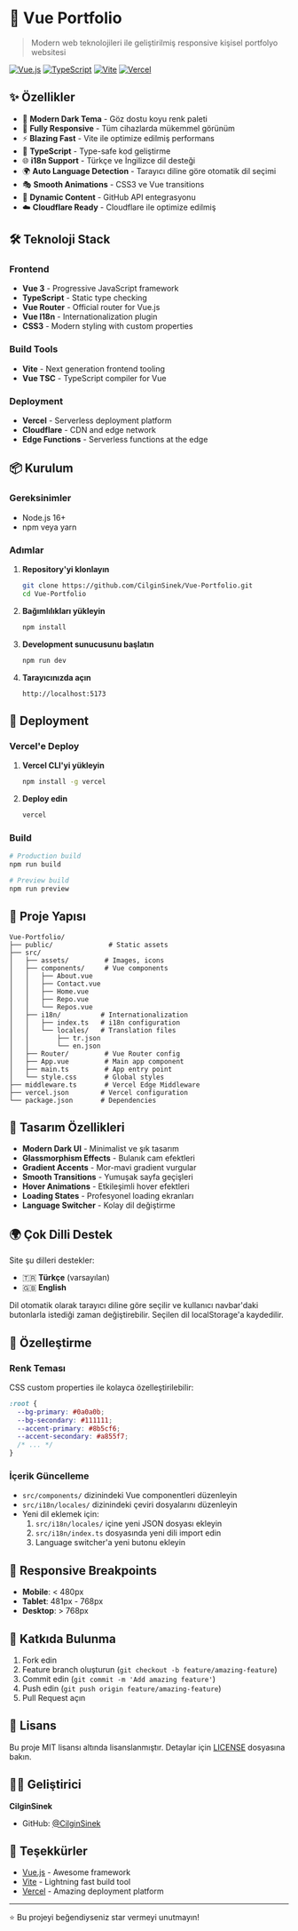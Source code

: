 # 🚀 Vue Portfolio

> Modern web teknolojileri ile geliştirilmiş responsive kişisel portfolyo websitesi

[![Vue.js](https://img.shields.io/badge/Vue.js-4FC08D?style=for-the-badge&logo=vue.js&logoColor=white)](https://vuejs.org/)
[![TypeScript](https://img.shields.io/badge/TypeScript-007ACC?style=for-the-badge&logo=typescript&logoColor=white)](https://www.typescriptlang.org/)
[![Vite](https://img.shields.io/badge/Vite-646CFF?style=for-the-badge&logo=vite&logoColor=white)](https://vitejs.dev/)
[![Vercel](https://img.shields.io/badge/Vercel-000000?style=for-the-badge&logo=vercel&logoColor=white)](https://vercel.com/)

## ✨ Özellikler

- 🎨 **Modern Dark Tema** - Göz dostu koyu renk paleti
- 📱 **Fully Responsive** - Tüm cihazlarda mükemmel görünüm
- ⚡ **Blazing Fast** - Vite ile optimize edilmiş performans
- 🔧 **TypeScript** - Type-safe kod geliştirme
- 🌐 **i18n Support** - Türkçe ve İngilizce dil desteği
- 🌍 **Auto Language Detection** - Tarayıcı diline göre otomatik dil seçimi
- 🎭 **Smooth Animations** - CSS3 ve Vue transitions
- 🔄 **Dynamic Content** - GitHub API entegrasyonu
- ☁️ **Cloudflare Ready** - Cloudflare ile optimize edilmiş

## 🛠️ Teknoloji Stack

### Frontend
- **Vue 3** - Progressive JavaScript framework
- **TypeScript** - Static type checking
- **Vue Router** - Official router for Vue.js
- **Vue I18n** - Internationalization plugin
- **CSS3** - Modern styling with custom properties

### Build Tools
- **Vite** - Next generation frontend tooling
- **Vue TSC** - TypeScript compiler for Vue

### Deployment
- **Vercel** - Serverless deployment platform
- **Cloudflare** - CDN and edge network
- **Edge Functions** - Serverless functions at the edge

## 📦 Kurulum

### Gereksinimler
- Node.js 16+ 
- npm veya yarn

### Adımlar

1. **Repository'yi klonlayın**
   ```bash
   git clone https://github.com/CilginSinek/Vue-Portfolio.git
   cd Vue-Portfolio
   ```

2. **Bağımlılıkları yükleyin**
   ```bash
   npm install
   ```

3. **Development sunucusunu başlatın**
   ```bash
   npm run dev
   ```

4. **Tarayıcınızda açın**
   ```
   http://localhost:5173
   ```

## 🚀 Deployment

### Vercel'e Deploy

1. **Vercel CLI'yi yükleyin**
   ```bash
   npm install -g vercel
   ```

2. **Deploy edin**
   ```bash
   vercel
   ```

### Build

```bash
# Production build
npm run build

# Preview build
npm run preview
```

## 📁 Proje Yapısı

```
Vue-Portfolio/
├── public/              # Static assets
├── src/
│   ├── assets/         # Images, icons
│   ├── components/     # Vue components
│   │   ├── About.vue
│   │   ├── Contact.vue
│   │   ├── Home.vue
│   │   ├── Repo.vue
│   │   └── Repos.vue
│   ├── i18n/          # Internationalization
│   │   ├── index.ts   # i18n configuration
│   │   └── locales/   # Translation files
│   │       ├── tr.json
│   │       └── en.json
│   ├── Router/         # Vue Router config
│   ├── App.vue         # Main app component
│   ├── main.ts         # App entry point
│   └── style.css       # Global styles
├── middleware.ts       # Vercel Edge Middleware
├── vercel.json        # Vercel configuration
└── package.json       # Dependencies
```

## 🎨 Tasarım Özellikleri

- **Modern Dark UI** - Minimalist ve şık tasarım
- **Glassmorphism Effects** - Bulanık cam efektleri
- **Gradient Accents** - Mor-mavi gradient vurgular
- **Smooth Transitions** - Yumuşak sayfa geçişleri
- **Hover Animations** - Etkileşimli hover efektleri
- **Loading States** - Profesyonel loading ekranları
- **Language Switcher** - Kolay dil değiştirme

## 🌍 Çok Dilli Destek

Site şu dilleri destekler:
- 🇹🇷 **Türkçe** (varsayılan)
- 🇬🇧 **English**

Dil otomatik olarak tarayıcı diline göre seçilir ve kullanıcı navbar'daki butonlarla istediği zaman değiştirebilir. Seçilen dil localStorage'a kaydedilir.

## 🔧 Özelleştirme

### Renk Teması
CSS custom properties ile kolayca özelleştirilebilir:

```css
:root {
  --bg-primary: #0a0a0b;
  --bg-secondary: #111111;
  --accent-primary: #8b5cf6;
  --accent-secondary: #a855f7;
  /* ... */
}
```

### İçerik Güncelleme
- `src/components/` dizinindeki Vue componentleri düzenleyin
- `src/i18n/locales/` dizinindeki çeviri dosyalarını düzenleyin
- Yeni dil eklemek için:
  1. `src/i18n/locales/` içine yeni JSON dosyası ekleyin
  2. `src/i18n/index.ts` dosyasında yeni dili import edin
  3. Language switcher'a yeni butonu ekleyin

## 📱 Responsive Breakpoints

- **Mobile**: < 480px
- **Tablet**: 481px - 768px
- **Desktop**: > 768px

## 🤝 Katkıda Bulunma

1. Fork edin
2. Feature branch oluşturun (`git checkout -b feature/amazing-feature`)
3. Commit edin (`git commit -m 'Add amazing feature'`)
4. Push edin (`git push origin feature/amazing-feature`)
5. Pull Request açın

## 📄 Lisans

Bu proje MIT lisansı altında lisanslanmıştır. Detaylar için [LICENSE](LICENSE) dosyasına bakın.

## 👨‍💻 Geliştirici

**CilginSinek**
- GitHub: [@CilginSinek](https://github.com/CilginSinek)

## 🙏 Teşekkürler

- [Vue.js](https://vuejs.org/) - Awesome framework
- [Vite](https://vitejs.dev/) - Lightning fast build tool
- [Vercel](https://vercel.com/) - Amazing deployment platform

---

⭐ Bu projeyi beğendiyseniz star vermeyi unutmayın!
